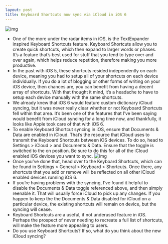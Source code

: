 ```yaml
---
layout: post
title: Keyboard Shortcuts now sync via iCloud in iOS 6
---
```

![img](http://media.idownloadblog.com/wp-content/uploads/2012/09/Keyboard-Shortcuts1.png)
* One of the more under the radar items in iOS, is the TextExpander inspired Keyboard Shortcuts feature. Keyboard Shortcuts allow you to create quick shortcuts, which then expand to larger words or phases. It’s a feature that’s best used for stuff that you tend to type over and over again, which helps reduce repetition, therefore making you more productive.
* In the past with iOS 5, these shortcuts resided independently on each device, meaning you had to setup all of your shortcuts on each device individually. If you do a lot of blogging or other forms of writing on your iOS device, then chances are, you can benefit from having a decent array of shortcuts. With that thought it mind, it’s a headache to have to setup each device manually with the same shortcuts.
* We already knew that iOS 6 would feature custom dictionary iCloud syncing, but it was never really clear whether or not Keyboard Shortcuts fell within that area. It’s been one of the features that I’ve been saying would benefit from iCloud syncing for a long time now, and thankfully, it looks like Apple took care of that with iOS 6.
* To enable Keyboard Shortcut syncing in iOS, ensure that Documents & Data are enabled in iCloud. That’s the resource that iCloud uses to transmit the Keyboard Shortcuts between iOS devices. To do so, head to Settings > iCloud > and Documents & Data. Ensure that the toggle is switched to the on position. Be sure to do this for all of the iCloud enabled iOS devices you want to sync.
![img](http://media.idownloadblog.com/wp-content/uploads/2012/09/Documents-Data-iCloud.png)
* Once you’ve done that, head over to the Keyboard Shortcuts, which can be found in Settings > General > Keyboard > Shortcuts. Once there, any shortcuts that you add or remove will be reflected on all other iCloud enabled devices running iOS 6.
* If you’re having problems with the syncing, I’ve found it helpful to disable the Documents & Data toggle referenced above, and then simply reenable it. That will usually force iCloud to pick up any changes. If you happen to keep the the Documents & Data disabled for iCloud on a particular device, the existing shortcuts will remain on device, but the syncing will cease.
* Keyboard Shortcuts are a useful, if not underused feature in iOS. Perhaps the prospect of never needing to recreate a full list of shortcuts, will make the feature more appealing to users.
* Do you use Keyboard Shortcuts? If so, what do you think about the new iCloud syncing?

